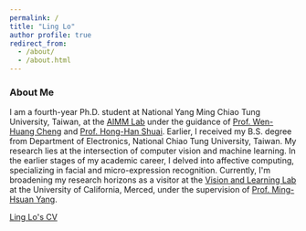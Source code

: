 ```yaml
---
permalink: /
title: "Ling Lo"
author profile: true
redirect_from: 
  - /about/
  - /about.html
---
```

### About Me
I am a fourth-year Ph.D. student at National Yang Ming Chiao Tung University, Taiwan, at the [AIMM Lab](https://aimm.cmlab.csie.ntu.edu.tw/index.html) under the guidance of [Prof. Wen-Huang Cheng](https://www.csie.ntu.edu.tw/zh_tw/member/Faculty/%E9%84%AD%E6%96%87%E7%9A%87-Wen-Huang-Cheng-80704716) and [Prof. Hong-Han Shuai](https://basiclab.lab.nycu.edu.tw/). Earlier, I received my B.S. degree from Department of Electronics, National Chiao Tung University, Taiwan. 
My research lies at the intersection of computer vision and machine learning. In the earlier stages of my academic career, I delved into affective computing, specializing in facial and micro-expression recognition.
Currently, I'm broadening my research horizons as a visitor at the [Vision and Learning Lab](http://vllab.ucmerced.edu/) at the University of California, Merced, under the supervision of [Prof. Ming-Hsuan Yang](https://faculty.ucmerced.edu/mhyang/). 

[Ling Lo's CV](../CV_2.pdf)

